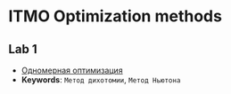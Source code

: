 # ITMO Optimization methods

## Lab 1
- [Одномерная оптимизация](lab1.ipynb)
- **Keywords**: `Метод дихотомии`, `Метод Ньютона`
